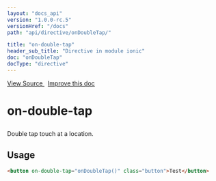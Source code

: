 ```yaml
---
layout: "docs_api"
version: "1.0.0-rc.5"
versionHref: "/docs"
path: "api/directive/onDoubleTap/"

title: "on-double-tap"
header_sub_title: "Directive in module ionic"
doc: "onDoubleTap"
docType: "directive"
---
```


<div class="improve-docs">
  <a href='http://github.com/driftyco/ionic/tree/master/js/angular/directive/gesture.js#L41'>
    View Source
  </a>
  &nbsp;
  <a href='http://github.com/driftyco/ionic/edit/master/js/angular/directive/gesture.js#L41'>
    Improve this doc
  </a>
</div>




<h1 class="api-title">

  on-double-tap



</h1>





Double tap touch at a location.








  
<h2 id="usage">Usage</h2>
  
```html
<button on-double-tap="onDoubleTap()" class="button">Test</button>
```
  
  

  





